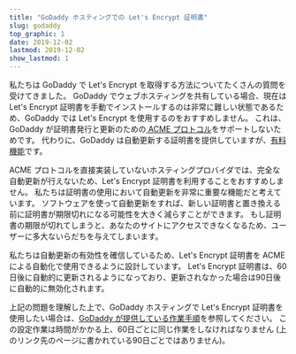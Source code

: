 ```yaml
---
title: "GoDaddy ホスティングでの Let's Encrypt 証明書"
slug: godaddy
top_graphic: 1
date: 2019-12-02
lastmod: 2019-12-02
show_lastmod: 1
---
```



私たちは GoDaddy で Let's Encrypt を取得する方法についてたくさんの質問を受けてきました。 GoDaddy でウェブホスティングを共有している場合、現在は Let's Encrypt 証明書を手動でインストールするのは非常に難しい状態であるため、GoDaddy では Let's Encrypt を使用するのをおすすめしません。 これは、GoDaddy が証明書発行と更新のための[ ACME プロトコル](https://tools.ietf.org/html/rfc8555)をサポートしないためです。 代わりに、GoDaddy は自動更新する証明書を提供していますが、[有料機能](https://www.godaddy.com/web-security/ssl-certificate)です。

ACME プロトコルを直接実装していないホスティングプロバイダでは、完全な自動更新が行えないため、Let's Encrypt 証明書を利用することをおすすめしません。 私たちは証明書の使用において自動更新を非常に重要な機能だと考えています。 ソフトウェアを使って自動更新をすれば、新しい証明書と置き換える前に証明書が期限切れになる可能性を大きく減らすことができます。 もし証明書の期限が切れてしまうと、あなたのサイトにアクセスできなくなるため、ユーザーに多大ないらだちを与えてしまいます。

私たちは自動更新の有効性を確信しているため、Let's Encrypt 証明書を ACME による自動化で使用できるように設計しています。 Let's Encrypt 証明書は、60日後に自動的に更新されるようになっており、更新されなかった場合は90日後に自動的に無効化されます。

上記の問題を理解した上で、GoDaddy ホスティングで Let's Encrypt 証明書を使用したい場合は、[GoDaddy が提供している作業手順](https://www.godaddy.com/help/install-a-lets-encrypt-certificate-on-your-cpanel-hosting-account-28023)を参照してください。 この設定作業は時間がかかる上、60日ごとに同じ作業をしなければなりません (上のリンク先のページに書かれている90日ごとではありません)。
